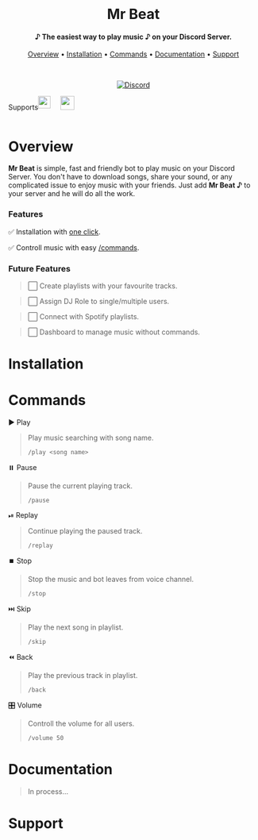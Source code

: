 <h1 align="center">
  <br>
  <!--
  <a href="https://github.com/"><img src="" alt="Mr Beat"></a>
  -->
  <br>
  Mr Beat
  <br>
</h1>

<h4 align="center"><b>♪ The easiest way to play music ♪</b> on your Discord Server.</h4>

<p align="center">
  <a href="#overview">Overview</a>
  •
  <a href="#installation">Installation</a>
  •
  <a href="#commands">Commands</a>
  •
  <a href="#documentation">Documentation</a>
  •
  <a href="#support">Support</a>
</p>

<br>

<div id="badges" align="center">

[![Discord](https://img.shields.io/discord/658113349384667198.svg?label=&logo=discord&logoColor=ffffff&color=7389D8&labelColor=6A7EC2)](https://discord.gg/nUccxz5Y)

</div>

<div id="suports" align="center" style="display: flex">
    <p>Supports</p>
    <img src="https://cdn-icons-png.flaticon.com/512/2111/2111624.png" width="25px" style="padding-right:20px"/>
    <img src="https://upload.wikimedia.org/wikipedia/commons/thumb/0/09/YouTube_full-color_icon_%282017%29.svg/2560px-YouTube_full-color_icon_%282017%29.svg.png" width="28px"/>
</div>

# Overview

**Mr Beat** is simple, fast and friendly bot to play music on your Discord Server. You don't have to download songs, share your sound, or any complicated issue to enjoy music with your friends. Just add **Mr Beat ♪** to your server and he will do all the work.

### Features

✅ Installation with [one click](#installation).

✅ Controll music with easy [/commands](#Commands).


### Future Features

> ⬜ Create playlists with your favourite tracks.

> ⬜ Assign DJ Role to single/multiple users.

> ⬜ Connect with Spotify playlists.

> ⬜ Dashboard to manage music without commands.

# Installation

# Commands
▶️ Play
> Play music searching with song name.
> ````
> /play <song name>
> ````
  
⏸️ Pause
> Pause the current playing track.
> ````
> /pause
> ````

⏯ Replay
> Continue playing the paused track.
> ````
>/replay
> ````

⏹️ Stop
> Stop the music and bot leaves from voice channel.
> ````
>/stop
> ````

⏭️ Skip
> Play the next song in playlist.
> ````
> /skip
> ````

⏪ Back
> Play the previous track in playlist.
> ````
> /back
> ````

🎛️ Volume
> Controll the volume for all users.
> ````
> /volume 50
> ````

# Documentation

> In process...

# Support
